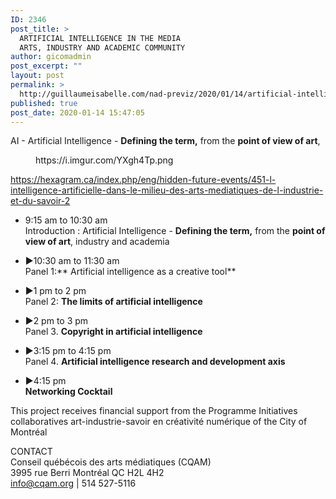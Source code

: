 ```yaml
---
ID: 2346
post_title: >
  ARTIFICIAL INTELLIGENCE IN THE MEDIA
  ARTS, INDUSTRY AND ACADEMIC COMMUNITY
author: gicomadmin
post_excerpt: ""
layout: post
permalink: >
  http://guillaumeisabelle.com/nad-previz/2020/01/14/artificial-intelligence-in-the-media-arts-industry-and-academic-community/
published: true
post_date: 2020-01-14 15:47:05
---
```

<!-- wp:paragraph -->

AI - Artificial Intelligence - **Defining the term,** from the **point of view of art**, 

<!-- /wp:paragraph -->

<!-- wp:core-embed/imgur {"url":"https://i.imgur.com/YXgh4Tp.png","type":"rich","providerNameSlug":"imgur","className":""} --><figure class="wp-block-embed-imgur wp-block-embed is-type-rich is-provider-imgur">

<div class="wp-block-embed__wrapper">
  https://i.imgur.com/YXgh4Tp.png
</div></figure> 

<!-- /wp:core-embed/imgur -->

<!-- wp:paragraph -->

<https://hexagram.ca/index.php/eng/hidden-future-events/451-l-intelligence-artificielle-dans-le-milieu-des-arts-mediatiques-de-l-industrie-et-du-savoir-2> 

<!-- /wp:paragraph -->

<!-- wp:list -->

*   9:15 am to 10:30 am  
    Introduction : Artificial Intelligence - **Defining the term,** from the **point of view of art**, industry and academia  
      
    
*   ▶︎10:30 am to 11:30 am  
    Panel 1:** Artificial intelligence as a creative tool**  
    
*   ▶︎1 pm to 2 pm  
    Panel 2: **The limits of artificial intelligence**  
      
    
*   ▶︎2 pm to 3 pm  
    Panel 3. **Copyright in artificial intelligence**  
    
*   ▶︎3:15 pm to 4:15 pm  
    Panel 4. **Artificial intelligence research and development axis**  
    
*   ▶︎4:15 pm  
    **Networking Cocktail**

<!-- /wp:list -->

<!-- wp:paragraph -->

This project receives financial support from the Programme Initiatives collaboratives art-industrie-savoir en créativité numérique of the City of Montréal 

<!-- /wp:paragraph -->

<!-- wp:paragraph -->

CONTACT  
Conseil québécois des arts médiatiques (CQAM)  
3995 rue Berri Montréal QC H2L 4H2  
<info@cqam.org> | 514 527-5116  


<!-- /wp:paragraph -->